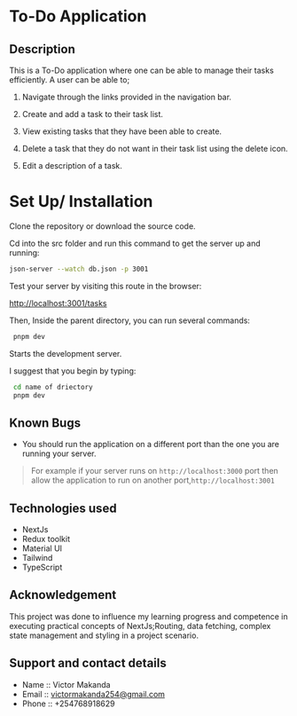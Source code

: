 # To-Do Application

## Description
This is a To-Do application where one can be able to manage their tasks efficiently. A user can be able to;

1. Navigate through the links provided in the navigation bar.

2. Create and add a task to their task list.

3. View existing tasks that they have been able to create.

4. Delete a task that they do not want in their task list using the delete icon. 

5. Edit a description of a task.

# Set Up/ Installation 

Clone the repository or download the source code.

Cd into the src folder and run this command to get the server up and running:

```sh
json-server --watch db.json -p 3001
```

Test your server by visiting this route in the browser:

[http://localhost:3001/tasks](http://localhost:3001/tasks)

Then, Inside the parent directory, you can run several commands:

 ```sh
  pnpm dev
  ```
Starts the development server.
    
I suggest that you begin by typing:
 ```sh
  cd name of driectory 
  pnpm dev
  ```
## Known Bugs
- You should run the application on a different port than the one you are running your server. 
 > For example if your server runs on `http://localhost:3000` port then allow the application to run on another port,`http://localhost:3001`

## Technologies used
- NextJs
- Redux toolkit
- Material UI
- Tailwind
- TypeScript

## Acknowledgement
This project was done to influence my learning progress and competence in executing practical concepts of NextJs;Routing, data fetching, complex state management and styling in a project scenario. 


## Support and contact details
- Name  :: Victor Makanda
- Email :: victormakanda254@gmail.com
- Phone :: +254768918629



